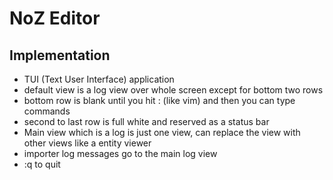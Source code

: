 # NoZ Editor

## Implementation

- TUI (Text User Interface) application
- default view is a log view over whole screen except for bottom two rows
- bottom row is blank until you hit : (like vim) and then you can type commands
- second to last row is full white and reserved as a status bar
- Main view which is a log is just one view, can replace the view with other views like a entity viewer
- importer log messages go to the main log view
- :q to quit
